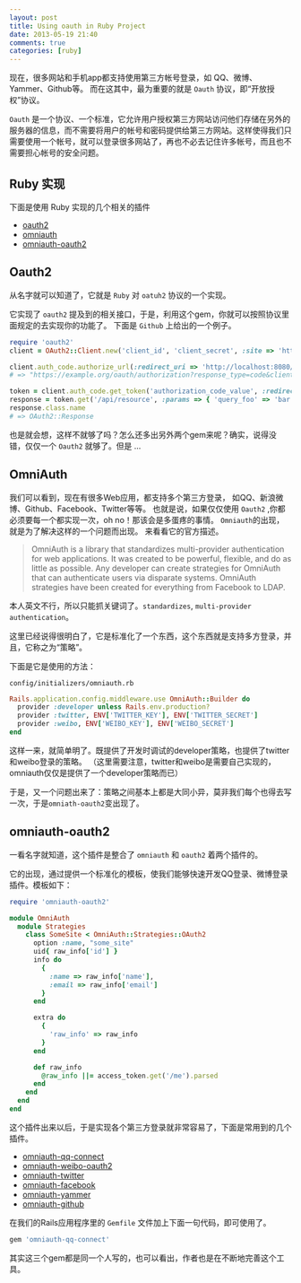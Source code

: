 ```yaml
---
layout: post
title: Using oauth in Ruby Project
date: 2013-05-19 21:40
comments: true
categories: [ruby]
---
```


现在，很多网站和手机app都支持使用第三方帐号登录，如 QQ、微博、Yammer、Github等。 而在这其中，最为重要的就是 `Oauth` 协议，即“开放授权”协议。

`Oauth` 是一个协议、一个标准，它允许用户授权第三方网站访问他们存储在另外的服务器的信息，而不需要将用户的帐号和密码提供给第三方网站。这样使得我们只需要使用一个帐号，就可以登录很多网站了，再也不必去记住许多帐号，而且也不需要担心帐号的安全问题。

## Ruby 实现

下面是使用 Ruby 实现的几个相关的插件

* [oauth2](https://github.com/intridea/oauth2)
* [omniauth](https://github.com/intridea/omniauth)
* [omniauth-oauth2](https://github.com/intridea/omniauth-oauth2)
 
 
## Oauth2

从名字就可以知道了，它就是 `Ruby` 对 `oatuh2` 协议的一个实现。

它实现了 `oauth2` 提及到的相关接口，于是，利用这个gem，你就可以按照协议里面规定的去实现你的功能了。 下面是 `Github` 上给出的一个例子。

```ruby
require 'oauth2'
client = OAuth2::Client.new('client_id', 'client_secret', :site => 'https://example.org')

client.auth_code.authorize_url(:redirect_uri => 'http://localhost:8080/oauth2/callback')
# => "https://example.org/oauth/authorization?response_type=code&client_id=client_id&redirect_uri=http://localhost:8080/oauth2/callback"

token = client.auth_code.get_token('authorization_code_value', :redirect_uri => 'http://localhost:8080/oauth2/callback', :headers => {'Authorization' => 'Basic some_password'})
response = token.get('/api/resource', :params => { 'query_foo' => 'bar' })
response.class.name
# => OAuth2::Response
```

也是就会想，这样不就够了吗？怎么还多出另外两个gem来呢？确实，说得没错，仅仅一个 `Oauth2` 就够了。但是 ...
 
## OmniAuth
 
我们可以看到，现在有很多Web应用，都支持多个第三方登录，
如QQ、新浪微博、Github、Facebook、Twitter等等。
也就是说，如果仅仅使用 `Oauth2` ,你都必须要每一个都实现一次，oh no！那该会是多蛋疼的事情。
`Omniauth`的出现，就是为了解决这样的一个问题而出现。
来看看它的官方描述。

> OmniAuth is a library that standardizes multi-provider authentication for web applications. It was created to be powerful, flexible, and do as little as possible. Any developer can create strategies for OmniAuth that can authenticate users via disparate systems. OmniAuth strategies have been created for everything from Facebook to LDAP.

本人英文不行，所以只能抓关键词了。`standardizes`, `multi-provider authentication`。

这里已经说得很明白了，它是标准化了一个东西，这个东西就是支持多方登录，并且，它称之为“策略”。

下面是它是使用的方法：

`config/initializers/omniauth.rb`

```ruby
Rails.application.config.middleware.use OmniAuth::Builder do
  provider :developer unless Rails.env.production?
  provider :twitter, ENV['TWITTER_KEY'], ENV['TWITTER_SECRET']
  provider :weibo, ENV['WEIBO_KEY'], ENV['WEIBO_SECRET']
end
```

这样一来，就简单明了。既提供了开发时调试的developer策略，也提供了twitter和weibo登录的策略。
（这里需要注意，twitter和weibo是需要自己实现的，omniauth仅仅是提供了一个developer策略而已）

于是，又一个问题出来了：策略之间基本上都是大同小异，莫非我们每个也得去写一次，于是`omniath-oauth2`变出现了。

## omniauth-oauth2

一看名字就知道，这个插件是整合了 `omniauth` 和 `oauth2` 着两个插件的。

它的出现，通过提供一个标准化的模板，使我们能够快速开发QQ登录、微博登录插件。模板如下：

```ruby
require 'omniauth-oauth2'

module OmniAuth
  module Strategies
    class SomeSite < OmniAuth::Strategies::OAuth2
      option :name, "some_site"
      uid{ raw_info['id'] }
      info do
        {
          :name => raw_info['name'],
          :email => raw_info['email']
        }
      end

      extra do
        {
          'raw_info' => raw_info
        }
      end

      def raw_info
        @raw_info ||= access_token.get('/me').parsed
      end
    end
  end
end
```

这个插件出来以后，于是实现各个第三方登录就非常容易了，下面是常用到的几个插件。

* [omniauth-qq-connect](https://github.com/kaichen/omniauth-qq-connect?source=c)
* [omniauth-weibo-oauth2](https://github.com/beenhero/omniauth-weibo-oauth2)
* [omniauth-twitter](https://github.com/arunagw/omniauth-twitter)
* [omniauth-facebook](https://github.com/mkdynamic/omniauth-facebook) 
* [omniauth-yammer](https://github.com/le0pard/omniauth-yammer) 
* [omniauth-github](https://github.com/intridea/omniauth-github) 

在我们的Rails应用程序里的 `Gemfile` 文件加上下面一句代码，即可使用了。

```ruby
gem 'omniauth-qq-connect'
```

其实这三个gem都是同一个人写的，也可以看出，作者也是在不断地完善这个工具。


